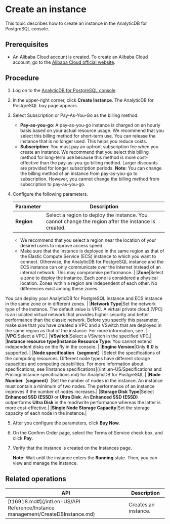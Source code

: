 # Create an instance

This topic describes how to create an instance in the AnalyticDB for PostgreSQL console.

## Prerequisites

-   An Alibaba Cloud account is created. To create an Alibaba Cloud account, go to the [Alibaba Cloud official website](http://www.aliyun.com/).

## Procedure

1.  Log on to the [AnalyticDB for PostgreSQL console](https://gpdbnext.console.aliyun.com/gpdb/cn-hangzhou/list).
2.  In the upper-right corner, click **Create Instance**. The AnalyticDB for PostgreSQL buy page appears.
3.  Select Subscription or Pay-As-You-Go as the billing method.

    -   **Pay-as-you-go**: A pay-as-you-go instance is charged on an hourly basis based on your actual resource usage. We recommend that you select this billing method for short-term use. You can release the instance that is no longer used. This helps you reduce costs.
    -   **Subscription**: You must pay an upfront subscription fee when you create an instance. We recommend that you select this billing method for long-term use because this method is more cost-effective than the pay-as-you-go billing method. Larger discounts are provided for longer subscription periods.
    **Note:** You can change the billing method of an instance from pay-as-you-go to subscription. However, you cannot change the billing method from subscription to pay-as-you-go.

4.  Configure the following parameters.

    |Parameter|Description|
    |---------|-----------|
    |**Region**|Select a region to deploy the instance. You cannot change the region after the instance is created.

    -   We recommend that you select a region near the location of your desired users to improve access speed.
    -   Make sure that the instance is deployed in the same region as that of the Elastic Compute Service \(ECS\) instance to which you want to connect. Otherwise, the AnalyticDB for PostgreSQL instance and the ECS instance can only communicate over the Internet instead of an internal network. This may compromise performance. |
    |**Zone**|Select a zone to deploy the instance. Each zone is considered a physical location. Zones within a region are independent of each other. No differences exist among these zones.

You can deploy your AnalyticDB for PostgreSQL instance and ECS instance in the same zone or in different zones. |
    |**Network Type**|Set the network type of the instance. The default value is VPC. A virtual private cloud \(VPC\) is an isolated virtual network that provides higher security and better performance than the classic network. Before you specify this parameter, make sure that you have created a VPC and a VSwitch that are deployed in the same region as that of the instance. For more information, see .|
    |**VPC**|Select a VPC.|
    |**VSwitch**|Select a VSwitch in the specified VPC.|
    |**Instance resource type**|**Instance Resource Type**: You cannot extend independent disks on the fly in the console. |
    |**Engine Version**|Only **6.0** is supported. |
    |**Node specification（segment）**|Select the specifications of the computing resources. Different node types have different storage capacities and computing capabilities. For more information about specifications, see [Instance specifications](/intl.en-US/Specifications and Pricing/Instance specifications.md) for AnalyticDB for PostgreSQL.|
    |**Node Number（segment）**|Set the number of nodes in the instance. An instance must contain a minimum of two nodes. The performance of an instance improves if the number of nodes increases.|
    |**Storage Disk Type**|Select **Enhanced SSD \(ESSD\)** or **Ultra Disk**. An **Enhanced SSD \(ESSD\)** outperforms **Ultra Disk** in the read/write performance whereas the latter is more cost-effective.|
    |**Single Node Storage Capacity**|Set the storage capacity of each node in the instance.|

5.  After you configure the parameters, click **Buy Now**.
6.  On the Confirm Order page, select the Terms of Service check box, and click **Pay**.
7.  Verify that the instance is created on the Instances page.

    **Note:** Wait until the instance enters the **Running** state. Then, you can view and manage the instance.


## Related operations

|API|Description|
|---|-----------|
|[t16918.md\#](/intl.en-US/API Reference/Instance management/CreateDBInstance.md)|Creates an instance.|

